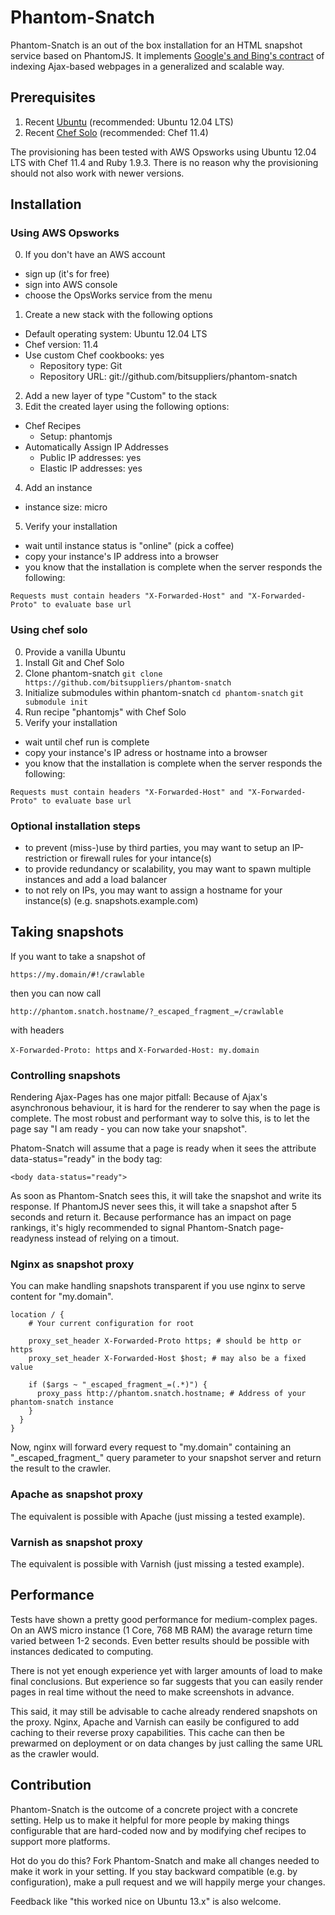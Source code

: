 # Phantom-Snatch

Phantom-Snatch is an out of the box installation for an HTML snapshot service based on PhantomJS. It implements [Google's and Bing's contract](https://support.google.com/webmasters/answer/174992) of indexing Ajax-based webpages in a generalized and scalable way.

## Prerequisites

1. Recent [Ubuntu](http://www.ubuntu.com/) (recommended: Ubuntu 12.04 LTS)
2. Recent [Chef Solo](http://docs.opscode.com/chef_solo.html) (recommended: Chef 11.4)

The provisioning has been tested with AWS Opsworks using Ubuntu 12.04 LTS with Chef 11.4 and Ruby 1.9.3. There is no reason why the provisioning should not also work with newer versions.

## Installation

### Using AWS Opsworks

0. If you don't have an AWS account
  - sign up (it's for free)
  - sign into AWS console
  - choose the OpsWorks service from the menu
1. Create a new stack with the following options
  - Default operating system: Ubuntu 12.04 LTS
  - Chef version: 11.4
  - Use custom Chef cookbooks: yes
    - Repository type: Git
    - Repository URL: git://github.com/bitsuppliers/phantom-snatch
2. Add a new layer of type "Custom" to the stack
3. Edit the created layer using the following options:
  - Chef Recipes
    - Setup: phantomjs
  - Automatically Assign IP Addresses
    - Public IP addresses: yes
    - Elastic IP addresses: yes
4. Add an instance
  - instance size: micro
5. Verify your installation
  - wait until instance status is "online" (pick a coffee)
  - copy your instance's IP address into a browser
  - you know that the installation is complete when the server responds the following:

``
Requests must contain headers "X-Forwarded-Host" and "X-Forwarded-Proto" to evaluate base url
``

### Using chef solo

0. Provide a vanilla Ubuntu
1. Install Git and Chef Solo
2. Clone phantom-snatch ``git clone https://github.com/bitsuppliers/phantom-snatch``
3. Initialize submodules within phantom-snatch ``cd phantom-snatch`` ``git submodule init``
4. Run recipe "phantomjs" with Chef Solo
5. Verify your installation
  - wait until chef run is complete
  - copy your instance's IP adress or hostname into a browser
  - you know that the installation is complete when the server responds the following:

``
Requests must contain headers "X-Forwarded-Host" and "X-Forwarded-Proto" to evaluate base url
``

### Optional installation steps

- to prevent (miss-)use by third parties, you may want to setup an IP-restriction or firewall rules for your intance(s)
- to provide redundancy or scalability, you may want to spawn multiple instances and add a load balancer
- to not rely on IPs, you may want to assign a hostname for your instance(s) (e.g. snapshots.example.com)


## Taking snapshots

If you want to take a snapshot of

``https://my.domain/#!/crawlable``

then you can now call

``http://phantom.snatch.hostname/?_escaped_fragment_=/crawlable``

with headers

``X-Forwarded-Proto: https`` and ``X-Forwarded-Host: my.domain``

### Controlling snapshots

Rendering Ajax-Pages has one major pitfall: Because of Ajax's asynchronous behaviour, it is hard for the renderer to say when the page is complete. The most robust and performant way to solve this, is to let the page say "I am ready - you can now take your snapshot".

Phatom-Snatch will assume that a page is ready when it sees the attribute data-status="ready" in the body tag:

```
<body data-status="ready">
```

As soon as Phantom-Snatch sees this, it will take the snapshot and write its response. If PhantomJS never sees this, it will take a snapshot after 5 seconds and return it. Because performance has an impact on page rankings, it's higly recommended to signal Phantom-Snatch page-readyness instead of relying on a timout.

### Nginx as snapshot proxy

You can make handling snapshots transparent if you use nginx to serve content for "my.domain".

```nginx
location / {
    # Your current configuration for root
    
    proxy_set_header X-Forwarded-Proto https; # should be http or https
    proxy_set_header X-Forwarded-Host $host; # may also be a fixed value
    
    if ($args ~ "_escaped_fragment_=(.*)") {
      proxy_pass http://phantom.snatch.hostname; # Address of your phantom-snatch instance
    }
  }
}
```

Now, nginx will forward every request to "my.domain" containing an "\_escaped_fragment_" query parameter to your snapshot server and return the result to the crawler.

### Apache as snapshot proxy

The equivalent is possible with Apache (just missing a tested example).

### Varnish as snapshot proxy

The equivalent is possible with Varnish (just missing a tested example).

## Performance

Tests have shown a pretty good performance for medium-complex pages. On an AWS micro instance (1 Core, 768 MB RAM) the avarage return time varied between 1-2 seconds. Even better results should be possible with instances dedicated to computing.

There is not yet enough experience yet with larger amounts of load to make final conclusions. But experience so far suggests that you can easily render pages in real time without the need to make screenshots in advance.

This said, it may still be advisable to cache already rendered snapshots on the proxy. Nginx, Apache and Varnish can easily be configured to add caching to their reverse proxy capabilities. This cache can then be prewarmed on deployment or on data changes by just calling the same URL as the crawler would.

## Contribution

Phantom-Snatch is the outcome of a concrete project with a concrete setting. Help us to make it helpful for more people by making things configurable that are hard-coded now and by modifying chef recipes to support more platforms.

Hot do you do this? Fork Phantom-Snatch and make all changes needed to make it work in your setting. If you stay backward compatible (e.g. by configuration), make a pull request and we will happily merge your changes.

Feedback like "this worked nice on Ubuntu 13.x" is also welcome.
